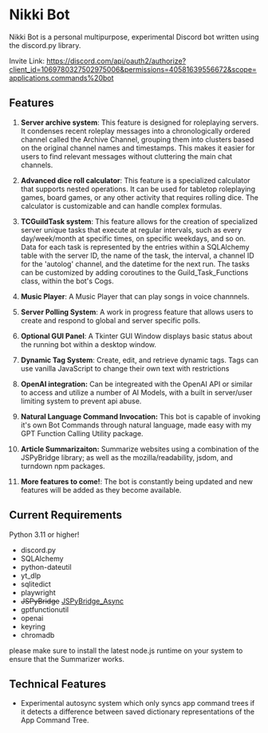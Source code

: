 # Nikki Bot

Nikki Bot is a personal multipurpose, experimental Discord bot written using the discord.py library.

Invite Link: https://discord.com/api/oauth2/authorize?client_id=1069780327502975006&permissions=40581639556672&scope=applications.commands%20bot

## Features

1. **Server archive system**: This feature is designed for roleplaying servers. It condenses recent roleplay messages into a chronologically ordered channel called the Archive Channel, grouping them into clusters based on the original channel names and timestamps. This makes it easier for users to find relevant messages without cluttering the main chat channels.

2. **Advanced dice roll calculator**: This feature is a specialized calculator that supports nested operations. It can be used for tabletop roleplaying games, board games, or any other activity that requires rolling dice. The calculator is customizable and can handle complex formulas.

3. **TCGuildTask system**: This feature allows for the creation of specialized server unique tasks that execute at regular intervals, such as every day/week/month at specific times, on specific weekdays, and so on. 
Data for each task is represented by the entries within a SQLAlchemy table with the server ID, the name of the task, the interval, a channel ID for the 'autolog' channel, and the datetime for the next run. 
The tasks can be customized by adding coroutines to the Guild_Task_Functions class, within the bot's Cogs. 

4. **Music Player**: A Music Player that can play songs in voice channnels.  

5. **Server Polling System**: A work in progress feature that allows users to create and respond to global and server specific polls.

6. **Optional GUI Panel**: A Tkinter GUI Window displays basic status about the running bot within a desktop window.

7. **Dynamic Tag System**: Create, edit, and retrieve dynamic tags.  Tags can use vanilla JavaScript to change their own text with restrictions

8. **OpenAI integration:** Can be integreated with the OpenAI API or similar to access and utilize a number of AI Models, with a built in server/user limiting system to prevent api abuse.

9. **Natural Language Command Invocation:**  This bot is capable of invoking it's own Bot Commands through natural language, made easy with my GPT Function Calling Utility package.

10. **Article Summarizaiton:** Summarize websites using a combination of the JSPyBridge library; as well as the mozilla/readability, jsdom, and turndown npm packages.

11. **More features to come!**: The bot is constantly being updated and new features will be added as they become available.


## Current Requirements
Python 3.11 or higher!
- discord.py
- SQLAlchemy
- python-dateutil
- yt_dlp
- sqlitedict
- playwright
- ~~JSPyBridge~~ [JSPyBridge_Async](https://github.com/CrosswaveOmega/JSPyBridge_Async)
- gptfunctionutil
- openai
- keyring
- chromadb

please make sure to install the latest node.js runtime on your system to ensure that the Summarizer works.

## Technical Features
- Experimental autosync system which only syncs app command trees if it detects a difference between saved dictionary representations of the App Command Tree.
